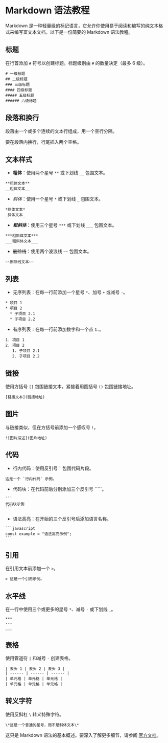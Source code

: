 # Markdown 语法教程

Markdown 是一种轻量级的标记语言，它允许你使用易于阅读和编写的纯文本格式来编写富文本文档。以下是一份简要的 Markdown 语法教程。

## 标题

在行首添加 `#` 符号以创建标题。标题级别由 `#` 的数量决定（最多 6 级）。

```
# 一级标题
## 二级标题
### 三级标题
#### 四级标题
##### 五级标题
###### 六级标题
```

## 段落和换行

段落由一个或多个连续的文本行组成，用一个空行分隔。

要在段落内换行，行尾插入两个空格。

## 文本样式

- **粗体**：使用两个星号 `**` 或下划线 `__` 包围文本。

```
**粗体文本**
__粗体文本__
```

- _斜体_：使用一个星号 `*` 或下划线 `_` 包围文本。

```
*斜体文本*
_斜体文本_
```

- **_粗斜体_**：使用三个星号 `***` 或下划线 `___` 包围文本。

```
***粗斜体文本***
___粗斜体文本___
```

- ~~删除线~~：使用两个波浪线 `~~` 包围文本。

```
~~删除线文本~~
```

## 列表

- 无序列表：在每一行前添加一个星号 `*`、加号 `+` 或减号 `-`。

```
* 项目 1
* 项目 2
  * 子项目 2.1
  * 子项目 2.2
```

- 有序列表：在每一行前添加数字和一个点 `1.`。

```
1. 项目 1
2. 项目 2
   1. 子项目 2.1
   2. 子项目 2.2
```

## 链接

使用方括号 `[]` 包围链接文本，紧接着用圆括号 `()` 包围链接地址。

```
[链接文本](链接地址)
```

## 图片

与链接类似，但在方括号前添加一个感叹号 `!`。

```
![图片描述](图片地址)
```

## 代码

- 行内代码：使用反引号 `` ` `` 包围代码片段。

```
这是一个 `行内代码` 示例。
```

- 代码块：在代码前后分别添加三个反引号 `````。

````
```
代码块示例
```
````

- 语法高亮：在开始的三个反引号后添加语言名称。

````
```javascript
const example = "语法高亮示例";
```
````

## 引用

在引用文本前添加一个 `>`。

```
> 这是一个引用示例。
```

## 水平线

在一行中使用三个或更多的星号 `*`、减号 `-` 或下划线 `_`。

```
***
---
___
```

## 表格

使用管道符 `|` 和减号 `-` 创建表格。

```
| 表头 1 | 表头 2 | 表头 3 |
| ------ | ------ | ------ |
| 单元格 | 单元格 | 单元格 |
| 单元格 | 单元格 | 单元格 |
```

## 转义字符

使用反斜杠 `\` 转义特殊字符。

```
\*这是一个普通的星号，而不是斜体文本\*
```

这只是 Markdown 语法的基本概述。要深入了解更多细节，请参阅 [官方文档](https://daringfireball.net/projects/markdown/)。
